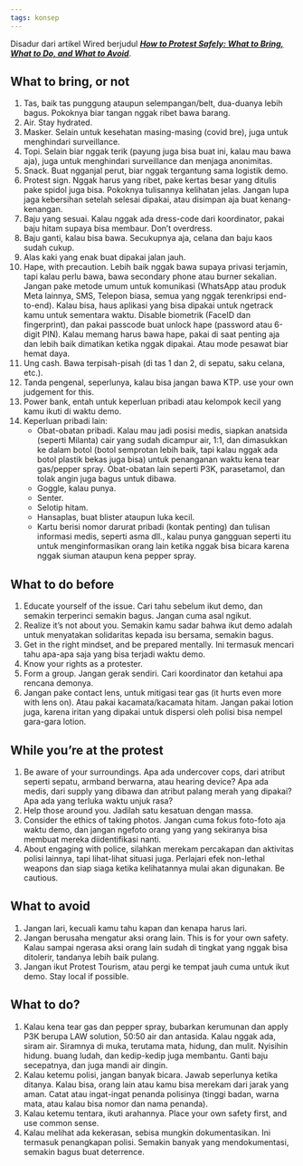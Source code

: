 ```yaml
---
tags: konsep
---
```

Disadur dari artikel Wired berjudul [***How to Protest Safely: What to Bring, What to Do, and What to Avoid***](https://www.wired.com/story/how-to-protest-safely-gear-tips/).

## What to bring, or not

1. Tas, baik tas punggung ataupun selempangan/belt, dua-duanya lebih bagus. Pokoknya biar tangan nggak ribet bawa barang.
2. Air. Stay hydrated.
3. Masker. Selain untuk kesehatan masing-masing (covid bre), juga untuk menghindari surveillance.
4. Topi. Selain biar nggak terik (payung juga bisa buat ini, kalau mau bawa aja), juga untuk menghindari surveillance dan menjaga anonimitas.
5. Snack. Buat ngganjal perut, biar nggak tergantung sama logistik demo.
6. Protest sign. Nggak harus yang ribet, pake kertas besar yang ditulis pake spidol juga bisa. Pokoknya tulisannya kelihatan jelas. Jangan lupa jaga kebersihan setelah selesai dipakai, atau disimpan aja buat kenang-kenangan.
7. Baju yang sesuai. Kalau nggak ada dress-code dari koordinator, pakai baju hitam supaya bisa membaur. Don’t overdress.
8. Baju ganti, kalau bisa bawa. Secukupnya aja, celana dan baju kaos sudah cukup.
9. Alas kaki yang enak buat dipakai jalan jauh.
10. Hape, with precaution. Lebih baik nggak bawa supaya privasi terjamin, tapi kalau perlu bawa, bawa secondary phone atau burner sekalian. Jangan pake metode umum untuk komunikasi (WhatsApp atau produk Meta lainnya, SMS, Telepon biasa, semua yang nggak terenkripsi end-to-end). Kalau bisa, haus aplikasi yang bisa dipakai untuk ngetrack kamu untuk sementara waktu. Disable biometrik (FaceID dan fingerprint), dan pakai passcode buat unlock hape (password atau 6-digit PIN). Kalau memang harus bawa hape, pakai di saat penting aja dan lebih baik dimatikan ketika nggak dipakai. Atau mode pesawat biar hemat daya.
11. Ung cash. Bawa terpisah-pisah (di tas 1 dan 2, di sepatu, saku celana, etc.).
12. Tanda pengenal, seperlunya, kalau bisa jangan bawa KTP. use your own judgement for this.
13. Power bank, entah untuk keperluan pribadi atau kelompok kecil yang kamu ikuti di waktu demo.
14. Keperluan pribadi lain:
    - Obat-obatan pribadi. Kalau mau jadi posisi medis, siapkan anatsida (seperti Milanta) cair yang sudah dicampur air, 1:1, dan dimasukkan ke dalam botol (botol semprotan lebih baik, tapi kalau nggak ada botol plastik bekas juga bisa) untuk penanganan waktu kena tear gas/pepper spray. Obat-obatan lain seperti P3K, parasetamol, dan tolak angin juga bagus untuk dibawa.
    - Goggle, kalau punya.
    - Senter.
    - Selotip hitam.
    - Hansaplas, buat blister ataupun luka kecil.
    - Kartu berisi nomor darurat pribadi (kontak penting) dan tulisan informasi medis, seperti asma dll., kalau punya gangguan seperti itu untuk menginformasikan orang lain ketika nggak bisa bicara karena nggak siuman ataupun kena pepper spray.

## What to do before

1. Educate yourself of the issue. Cari tahu sebelum ikut demo, dan semakin terperinci semakin bagus. Jangan cuma asal ngikut.
2. Realize it’s not about you. Semakin kamu sadar bahwa ikut demo adalah untuk menyatakan solidaritas kepada isu bersama, semakin bagus.
3. Get in the right mindset, and be prepared mentally. Ini termasuk mencari tahu apa-apa saja yang bisa terjadi waktu demo.
4. Know your rights as a protester.
5. Form a group. Jangan gerak sendiri. Cari koordinator dan ketahui apa rencana demonya.
6. Jangan pake contact lens, untuk mitigasi tear gas (it hurts even more with lens on). Atau pakai kacamata/kacamata hitam. Jangan pakai lotion juga, karena iritan yang dipakai untuk dispersi oleh polisi bisa nempel gara-gara lotion.

## While you’re at the protest

1. Be aware of your surroundings. Apa ada undercover cops, dari atribut seperti sepatu, armband berwarna, atau hearing device? Apa ada medis, dari supply yang dibawa dan atribut palang merah yang dipakai? Apa ada yang terluka waktu unjuk rasa?
2. Help those around you. Jadilah satu kesatuan dengan massa.
3. Consider the ethics of taking photos. Jangan cuma fokus foto-foto aja waktu demo, dan jangan ngefoto orang yang yang sekiranya bisa membuat mereka diidentifikasi nanti.
4. About engaging with police, silahkan merekam percakapan dan aktivitas polisi lainnya, tapi lihat-lihat situasi juga. Perlajari efek non-lethal weapons dan siap siaga ketika kelihatannya mulai akan digunakan. Be cautious.

## What to avoid

1. Jangan lari, kecuali kamu tahu kapan dan kenapa harus lari.
2. Jangan berusaha mengatur aksi orang lain. This is for your own safety. Kalau sampai ngerasa aksi orang lain sudah di tingkat yang nggak bisa ditolerir, tandanya lebih baik pulang.
3. Jangan ikut Protest Tourism, atau pergi ke tempat jauh cuma untuk ikut demo. Stay local if possible.

## What to do?

1. Kalau kena tear gas dan pepper spray, bubarkan kerumunan dan apply P3K berupa LAW solution, 50:50 air dan antasida. Kalau nggak ada, siram air. Siramnya di muka, terutama mata, hidung, dan mulit. Nyisihin hidung. buang ludah, dan kedip-kedip juga membantu. Ganti baju secepatnya, dan juga mandi air dingin.
2. Kalau ketemu polisi, jangan banyak bicara. Jawab seperlunya ketika ditanya. Kalau bisa, orang lain atau kamu bisa merekam dari jarak yang aman. Catat atau ingat-ingat penanda polisinya (tinggi badan, warna mata, atau kalau bisa nomor dan nama penanda).
3. Kalau ketemu tentara, ikuti arahannya. Place your own safety first, and use common sense.
4. Kalau melihat ada kekerasan, sebisa mungkin dokumentasikan. Ini termasuk penangkapan polisi. Semakin banyak yang mendokumentasi, semakin bagus buat deterrence.